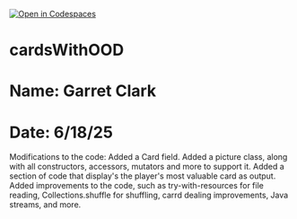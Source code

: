 [![Open in Codespaces](https://classroom.github.com/assets/launch-codespace-2972f46106e565e64193e422d61a12cf1da4916b45550586e14ef0a7c637dd04.svg)](https://classroom.github.com/open-in-codespaces?assignment_repo_id=19814172)
# cardsWithOOD

# Name: Garret Clark
# Date: 6/18/25

Modifications to the code: 
Added a Card field.
Added a picture class, along with all constructors, accessors, mutators and more to support it.
Added a section of code that display's the player's most valuable card as output. 
Added improvements to the code, such as try-with-resources for file reading, Collections.shuffle for shuffling, carrd dealing improvements, Java streams, and more. 
